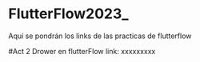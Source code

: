 # FlutterFlow2023_
Aquí se pondrán los links de las practicas de flutterflow

#Act 2 Drower en flutterFlow
link: xxxxxxxxx
